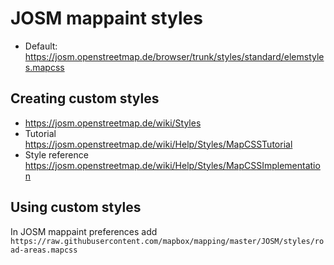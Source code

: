 # JOSM mappaint styles

- Default: https://josm.openstreetmap.de/browser/trunk/styles/standard/elemstyles.mapcss

## Creating custom styles

- https://josm.openstreetmap.de/wiki/Styles
- Tutorial https://josm.openstreetmap.de/wiki/Help/Styles/MapCSSTutorial
- Style reference https://josm.openstreetmap.de/wiki/Help/Styles/MapCSSImplementation

## Using custom styles

In JOSM mappaint preferences add `https://raw.githubusercontent.com/mapbox/mapping/master/JOSM/styles/road-areas.mapcss`
